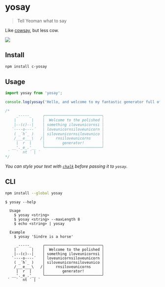 # yosay

> Tell Yeoman what to say

Like [cowsay](https://en.wikipedia.org/wiki/Cowsay), but less cow.

![](screenshot.png)

## Install

```sh
npm install c-yosay
```

## Usage

```js
import yosay from 'yosay';

console.log(yosay('Hello, and welcome to my fantastic generator full of whimsy and bubble gum!'));

/*
     _-----_     ╭──────────────────────────╮
    |       |    │  Welcome to the polished │
    |--(c)--|    │ something iloveunicornsi │
   `----o----´   │ loveunicornsiloveunicorn │
    ( _´h`_ )    │ siloveunicornsiloveunico │
    /___e___\   /│     rnsiloveunicorns     │
     |  r  |     │        generator!        │
   __'._e_.'__   ╰──────────────────────────╯
 ´   `  nt ´ | `
*/
```

*You can style your text with [`chalk`](https://github.com/chalk/chalk) before passing it to `yosay`.*

## CLI

```sh
npm install --global yosay
```

```
$ yosay --help

  Usage
    $ yosay <string>
    $ yosay <string> --maxLength 8
    $ echo <string> | yosay

  Example
    $ yosay 'Sindre is a horse'

     _-----_     ╭──────────────────────────╮
    |       |    │  Welcome to the polished │
    |--(c)--|    │ something iloveunicornsi │
   `----o----´   │ loveunicornsiloveunicorn │
    ( _´h`_ )    │ siloveunicornsiloveunico │
    /___e___\   /│     rnsiloveunicorns     │
     |  r  |     │        generator!        │
   __'._e_.'__   ╰──────────────────────────╯
 ´   `  nt ´ | `
```
